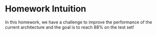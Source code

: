 # Homework Intuition

In this homework, we have a challenge to improve the performance of the current architecture and the goal is to reach 88% on the test set!
